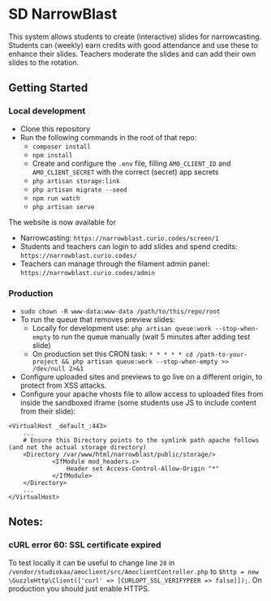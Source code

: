 # SD NarrowBlast

This system allows students to create (interactive) slides for narrowcasting. Students can (weekly) earn credits with good attendance and use these to enhance their slides. Teachers moderate the slides and can add their own slides to the rotation.

## Getting Started

### Local development
* Clone this repository
* Run the following commands in the root of that repo:
    * `composer install`
    * `npm install`
    * Create and configure the `.env` file, filling `AMO_CLIENT_ID` and `AMO_CLIENT_SECRET` with the correct (secret) app secrets
    * `php artisan storage:link`
    * `php artisan migrate --seed`
    * `npm run watch`
    * `php artisan serve`

The website is now available for
* Narrowcasting: `https://narrowblast.curio.codes/screen/1`
* Students and teachers can login to add slides and spend credits: `https://narrowblast.curio.codes/`
* Teachers can manage through the filament admin panel: `https://narrowblast.curio.codes/admin`

### Production
* `sudo chown -R www-data:www-data /path/to/this/repo/root`
* To run the queue that removes preview slides:
    * Locally for development use: `php artisan queue:work --stop-when-empty` to run the queue manually (wait 5 minutes after adding test slide)
    * On production set this CRON task: `* * * * * cd /path-to-your-project && php artisan queue:work --stop-when-empty >> /dev/null 2>&1`
* Configure uploaded sites and previews to go live on a different origin, to protect from XSS attacks.
* Configure your apache vhosts file to allow access to uploaded files from inside the sandboxed iframe (some students use JS to include content from their slide):
```
<VirtualHost _default_:443>
    ...
    # Ensure this Directory points to the symlink path apache follows (and not the actual storage directory)
    <Directory /var/www/html/narrowblast/public/storage/>
            <IfModule mod_headers.c>
                Header set Access-Control-Allow-Origin "*"
            </IfModule>
    </Directory>
    ...
</VirtualHost>
```

## Notes:

### cURL error 60: SSL certificate expired
To test locally it can be useful to change line `28` in `/vendor/studiokaa/amoclient/src/AmoclientController.php` to `$http = new \GuzzleHttp\Client(['curl' => [CURLOPT_SSL_VERIFYPEER => false]]);`. On production you should just enable HTTPS.
